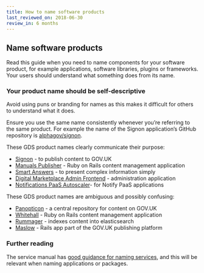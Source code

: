 ```yaml
---
title: How to name software products
last_reviewed_on: 2018-06-30
review_in: 6 months
---
```


## Name software products

Read this guide when you need to name components for your software product, for example applications, software libraries, plugins or frameworks. Your users should understand what something does from its name.

### Your product name should be self-descriptive

Avoid using puns or branding for names as this makes it difficult for others to understand what it does.

Ensure you use the same name consistently whenever you’re referring to the same product. For example the name of the Signon application’s GitHub repository is [alphagov/signon](
https://github.com/alphagov/signon).

These GDS product names clearly communicate their purpose:

- [Signon](https://signon.integration.publishing.service.gov.uk/users/sign_in) - to publish content to GOV.UK
- [Manuals Publisher](https://github.com/alphagov/manuals-publisher) - Ruby on Rails content management application
- [Smart Answers](https://github.com/alphagov/smart-answers) - to present complex information simply
- [Digital Marketplace Admin Frontend](https://github.com/alphagov/digitalmarketplace-admin-frontend) - administration application
- [Notifications PaaS Autoscaler](https://github.com/alphagov/notifications-paas-autoscaler)- for Notify PaaS applications

These GDS product names are ambiguous and possibly confusing:

- [Panopticon](https://github.com/gds-attic/panopticon) - a central repository for content on GOV.UK
- [Whitehall](https://github.com/alphagov/whitehall) - Ruby on Rails content management application
- [Rummager](https://github.com/alphagov/rummager) - indexes content into elasticsearch
- [Maslow](https://github.com/alphagov/maslow) - Rails app part of the GOV.UK publishing platform

### Further reading

The service manual has [good guidance for naming
services](https://www.gov.uk/service-manual/design/naming-your-service), and this will be relevant when naming applications or packages.

